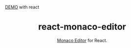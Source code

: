 

[DEMO](https://zerrdos.github.io/react-cdn-monaco--editor) with react


<h1 align="center">react-monaco-editor</h1>

<div align="center">

[Monaco Editor](https://github.com/Microsoft/monaco-editor) for React.

```
